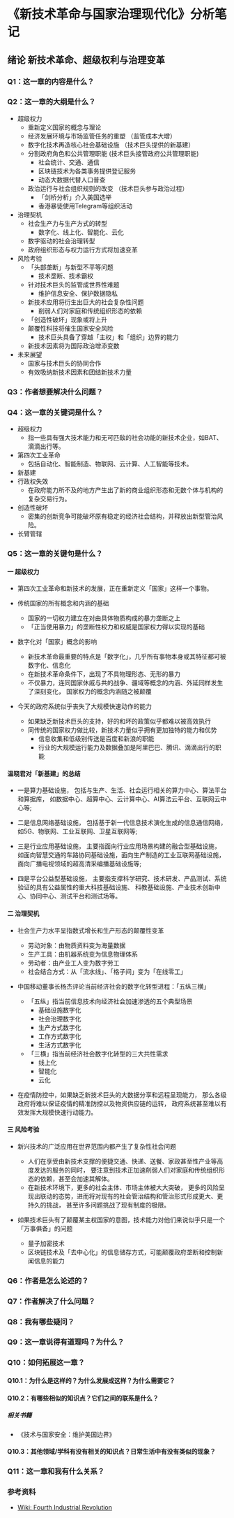 # 《新技术革命与国家治理现代化》分析笔记

## 绪论 新技术革命、超级权利与治理变革

### Q1：这一章的内容是什么？

### Q2：这一章的大纲是什么？

- 超级权力
  - 重新定义国家的概念与理论
  - 经济发展环境与市场监管任务的重塑 （监管成本大增）
  - 数字化技术再造核心社会基础设施 （技术巨头提供的新基建）
  - 分割政府角色和公共管理职能 (技术巨头接管政府公共管理职能)
    - 社会统计、交通、通信
    - 区块链技术为各类事务提供登记服务
    - 动态大数据代替人口普查
  - 政治运行与社会组织规则的改变 （技术巨头参与政治过程）
    - 「剑桥分析」介入美国选举
    - 香港暴徒使用Telegram等组织活动
- 治理契机
  - 社会生产力与生产方式的转型
    - 数字化、线上化、智能化、云化
  - 数字驱动的社会治理转型
  - 政府组织形态与权力运行方式将加速变革
- 风险考验
  - 「头部垄断」与新型不平等问题
    - 技术垄断、技术霸权
  - 针对技术巨头的监管成世界性难题
    - 维护信息安全、保护数据隐私
  - 新技术应用将衍生出巨大的社会复杂性问题
    - 削弱人们对家庭和传统组织形态的依赖
  - 「创造性破坏」现象或将上升
  - 颠覆性科技将催生国家安全风险
    - 技术巨头具备了穿越「主权」和「组织」边界的能力
  - 新技术因素将为国际政治增添变数
- 未来展望
  - 国家与技术巨头的协同合作
  - 有效吸纳新技术因素和团结新技术力量

### Q3：作者想要解决什么问题？

### Q4：这一章的关键词是什么？

- 超级权力
  - 指一些具有强大技术能力和无可匹敌的社会功能的新技术企业，如BAT、滴滴出行等。
- 第四次工业革命
  - 包括自动化、智能制造、物联网、云计算、人工智能等技术。
- 新基建
- 行政权失效
  - 在政府能力所不及的地方产生出了新的商业组织形态和无数个体与机构的复杂交易行为。
- 创造性破坏
  - 密集的创新竞争可能破坏原有稳定的经济社会结构，并释放出新型管治风险。
- 长臂管辖

### Q5：这一章的关键句是什么？

#### 一 超级权力

- 第四次工业革命和新技术的发展，正在重新定义「国家」这样一个事物。

- 传统国家的所有概念和内涵的基础
  - 国家的一切权力建立在对由具体物质构成的暴力垄断之上
  - 「正当使用暴力」的垄断性权力和权威是国家权力得以实现的基础

- 数字化对「国家」概念的影响
  - 新技术革命最重要的特点是「数字化」，几乎所有事物本身或其特征都可被数字化、信息化
  - 在新技术革命条件下，出现了不具物理形态、无形的暴力
  - 不仅暴力，连同国家休戚与共的战争、疆域等概念的内涵、外延同样发生了深刻变化，
    国家权力的概念内涵随之被颠覆

- 今天的政府系统似乎丧失了大规模快速动作的能力
  - 如果缺乏新技术巨头的支持，好的和坏的政策似乎都难以被高效执行
  - 同传统的国家权力做比较，新技术力量似乎拥有更加独特的能力和优势
    - 信息收集和低级别传送是百度和新浪的职能
    - 行业的大规模运行能力及数据叠加是阿里巴巴、腾讯、滴滴出行的职能

#### 温晓君对「新基建」的总结

- 一是算力基础设施，
  包括与生产、生活、社会运行相关的算力中心、算法平台和算据库，
  如数据中心、超算中心、云计算中心、AI算法云平台、互联网云中心等;

- 二是信息网络基础设施，
  包括基于新一代信息技术演化生成的信息通信网络，
  如5G、物联网、工业互联网、卫星互联网等;

- 三是行业应用基础设施，
  主要指面向行业应用场景构建的融合型基础设施，
  如面向智慧交通的车路协同基础设施，面向生产制造的工业互联网基础设施，面向广播电视领域的超高清采编播基础设施等;

- 四是平台公益型基础设施，
 主要指支撑科学研究、技术研发、产品测试、系统验证的具有公益属性的重大科技基础设施、
 科教基础设施、产业技术创新中心、协同中心、测试平台和测试场等。

#### 二 治理契机

- 社会生产力水平呈指数式增长和生产形态的颠覆性变革
  - 劳动对象：由物质资料变为海量数据
  - 生产工具：由机器系统变为信息物理体系
  - 劳动者：由产业工人变为数字劳工
  - 社会结合方式：从「流水线」、「格子间」变为「在线零工」

- 中国移动董事长杨杰评论当前经济社会的数字化转型进程：「五纵三横」
  - 「五纵」指当前信息技术向经济社会加速渗透的五个典型场景
    - 基础设施数字化
    - 社会治理数字化
    - 生产方式数字化
    - 工作方式数字化
    - 生活方式数字化
  - 「三横」指当前经济社会数字化转型的三大共性需求
    - 线上化
    - 智能化
    - 云化

- 在疫情防控中，如果缺乏新技术巨头的大数据分享和远程呈现能力，
  那么各级政府将难以保证疫情的精准防控以及物资供应链的运转，
  政府系统甚至难以有效发挥大规模快速行动能力。

#### 三 风险考验

- 新兴技术的广泛应用在世界范围内都产生了复杂性社会问题
  - 人们在享受由新技术支撑的便捷交通、快递、送餐、家政甚至性产业等高度发达的服务的同时，
    要注意到技术正加速削弱人们对家庭和传统组织形态的依赖，甚至会加速其解体。
  - 在新技术环境下，更多的社会主体、市场主体被大大突破，
    更多的风险呈现出联动的态势，进而将对现有的社会管治结构和管治形式形成更大、更持久的挑战，
    甚至许多问题挑战了现有制度的极限。

- 如果技术巨头有了颠覆某主权国家的意图，技术能力对他们来说似乎只是一个「万事俱备」的问题
  - 量子加密技术
  - 区块链技术及「去中心化」的信息储存方式，可能颠覆政府垄断和控制新闻信息的能力

### Q6：作者是怎么论述的？

### Q7：作者解决了什么问题？

### Q8：我有哪些疑问？

### Q9：这一章说得有道理吗？为什么？

### Q10：如何拓展这一章？

#### Q10.1：为什么是这样的？为什么发展成这样？为什么需要它？

#### Q10.2：有哪些相似的知识点？它们之间的联系是什么？

##### 相关书籍

- 《技术与国家安全：维护美国边界》

#### Q10.3：其他领域/学科有没有相关的知识点？日常生活中有没有类似的现象？

### Q11：这一章和我有什么关系？

### 参考资料

- [Wiki: Fourth Industrial Revolution](https://en.wikipedia.org/wiki/Fourth_Industrial_Revolution)
